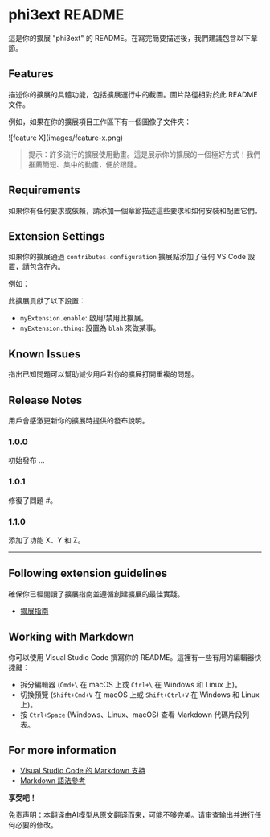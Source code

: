 # phi3ext README

這是你的擴展 "phi3ext" 的 README。在寫完簡要描述後，我們建議包含以下章節。

## Features

描述你的擴展的具體功能，包括擴展運行中的截圖。圖片路徑相對於此 README 文件。

例如，如果在你的擴展項目工作區下有一個圖像子文件夾：

\!\[feature X\]\(images/feature-x.png\)

> 提示：許多流行的擴展使用動畫。這是展示你的擴展的一個極好方式！我們推薦簡短、集中的動畫，便於跟隨。

## Requirements

如果你有任何要求或依賴，請添加一個章節描述這些要求和如何安裝和配置它們。

## Extension Settings

如果你的擴展通過 `contributes.configuration` 擴展點添加了任何 VS Code 設置，請包含在內。

例如：

此擴展貢獻了以下設置：

* `myExtension.enable`: 啟用/禁用此擴展。
* `myExtension.thing`: 設置為 `blah` 來做某事。

## Known Issues

指出已知問題可以幫助減少用戶對你的擴展打開重複的問題。

## Release Notes

用戶會感激更新你的擴展時提供的發布說明。

### 1.0.0

初始發布 ...

### 1.0.1

修復了問題 #。

### 1.1.0

添加了功能 X、Y 和 Z。

---

## Following extension guidelines

確保你已經閱讀了擴展指南並遵循創建擴展的最佳實踐。

* [擴展指南](https://code.visualstudio.com/api/references/extension-guidelines?WT.mc_id=aiml-137032-kinfeylo)

## Working with Markdown

你可以使用 Visual Studio Code 撰寫你的 README。這裡有一些有用的編輯器快捷鍵：

* 拆分編輯器 (`Cmd+\` 在 macOS 上或 `Ctrl+\` 在 Windows 和 Linux 上)。
* 切換預覽 (`Shift+Cmd+V` 在 macOS 上或 `Shift+Ctrl+V` 在 Windows 和 Linux 上)。
* 按 `Ctrl+Space` (Windows、Linux、macOS) 查看 Markdown 代碼片段列表。

## For more information

* [Visual Studio Code 的 Markdown 支持](http://code.visualstudio.com/docs/languages/markdown?WT.mc_id=aiml-137032-kinfeylo)
* [Markdown 語法參考](https://help.github.com/articles/markdown-basics/)

**享受吧！**

免责声明：本翻译由AI模型从原文翻译而来，可能不够完美。请审查输出并进行任何必要的修改。